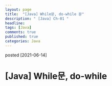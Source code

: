 ```yaml
---
layout: page
title:  "[Java] While문, do-while 문"
description: " [Java] Ch-01 "
headline: 
tags: [Java]
comments: true
published: true
categories: Java
---
```

posted [2021-06-14] 

# [Java] While문, do-while
